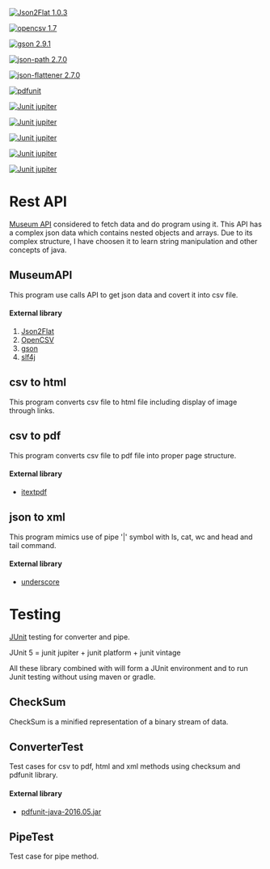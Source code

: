 [![Json2Flat 1.0.3](https://img.shields.io/badge/json2flat-1.0.3-green.svg)](https://search.maven.org/artifact/com.github.opendevl/json2flat/1.0.3/jar) 

[![opencsv 1.7](https://img.shields.io/badge/opencsv-1.7-green.svg)](https://sourceforge.net/projects/opencsv/) 

[![gson 2.9.1](https://img.shields.io/badge/gson-2.9.1-green.svg)](https://search.maven.org/artifact/com.google.code.gson/gson/2.9.1/jar) 

[![json-path 2.7.0](https://img.shields.io/badge/json_path-2.7.0-green.svg)](https://search.maven.org/artifact/com.jayway.jsonpath/json-path/2.7.0/jar) 

[![json-flattener 2.7.0](https://img.shields.io/badge/json_flattener-0.14.0-green.svg)](https://search.maven.org/artifact/com.github.wnameless.json/json-flattener/0.14.0/jar) 

[![pdfunit](https://img.shields.io/badge/pdfunit-jar-green.svg)](http://www.pdfunit.com/en/download/) 

[![Junit jupiter](https://img.shields.io/badge/JUnit_jupiter_engine-5.9.1-green.svg)](https://mvnrepository.com/artifact/org.junit.jupiter/junit-jupiter-engine) 

[![Junit jupiter](https://img.shields.io/badge/JUnit_jupiter_API-5.9.1-green.svg)](https://mvnrepository.com/artifact/org.junit.jupiter/junit-jupiter-api) 

[![Junit jupiter](https://img.shields.io/badge/JUnit_jupiter_params-5.9.1-green.svg)](https://mvnrepository.com/artifact/org.junit.jupiter/junit-jupiter-params) 

[![Junit jupiter](https://img.shields.io/badge/JUnit_platform_launcher-1.9.1-green.svg)](https://mvnrepository.com/artifact/org.junit.platform/junit-platform-launcher) 

[![Junit jupiter](https://img.shields.io/badge/JUnit_vintage_engine-5.9.1-green.svg)](https://mvnrepository.com/artifact/org.junit.vintage/junit-vintage-engine) 


# Rest API 
[Museum API](https://metmuseum.github.io/ ) considered to fetch data and do program using it. This API has a complex json data which contains nested objects and arrays. Due to its complex structure, I have choosen it to learn string manipulation and other concepts of java.

## MuseumAPI
This program use calls API to get json data and covert it into csv file.

#### External library
1. [Json2Flat](https://github.com/opendevl/Json2Flat) 
2. [OpenCSV](https://opencsv.sourceforge.net/) 
3. [gson](https://github.com/google/gson)
4. [slf4j](https://www.slf4j.org/download.html)

## csv to html
This program converts csv file to html file including display of image through links.

## csv to pdf
This program converts csv file to pdf file into proper page structure.
#### External library
- [itextpdf](https://github.com/itext/itextpdf)

## json to xml
This program mimics use of pipe '|' symbol with ls, cat, wc and head and tail command. 
#### External library
- [underscore](https://github.com/jashkenas/underscore)


# Testing
[JUnit](https://junit.org/junit5/) testing for converter and pipe.

JUnit 5 = junit jupiter + junit platform + junit vintage 

All these library combined with will form a JUnit environment and to run Junit testing without using maven or gradle.

## CheckSum
CheckSum is a minified representation of a binary stream of data.

## ConverterTest
Test cases for csv to pdf, html and xml methods using checksum and pdfunit library.
#### External library
- [pdfunit-java-2016.05.jar](http://www.pdfunit.com/en/download/)

## PipeTest
Test case for pipe method.

